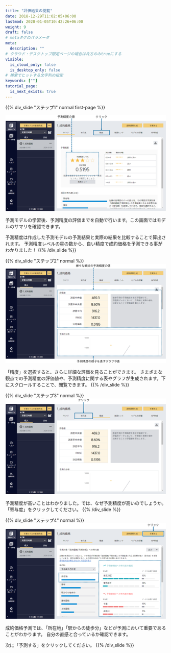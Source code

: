 ```yaml
---
title: "評価結果の閲覧"
date: 2018-12-29T11:02:05+06:00
lastmod: 2020-01-05T10:42:26+06:00
weight: 9
draft: false
# metaタグのパラメータ
meta:
  description: ""
# クラウド・デスクトップ限定ページの場合は片方のみtrueにする
visible:
  is_cloud_only: false
  is_desktop_only: false
# 検索でヒットする文字列の指定
keywords: [""]
tutorial_page:
  is_next_exists: true
---
```


{{% div_slide "ステップ1" normal first-page %}}

![](../img/t_slide11.png)

予測モデルの学習後、予測精度の評価までを自動で行います。この画面ではモデルのサマリを確認できます。

予測精度は作成した予測モデルの予測結果と実際の結果を比較することで算出されます。
予測精度レベルの星の数から、良い精度で成約価格を予測できる事がわかりました！
{{% /div_slide %}}

{{% div_slide "ステップ2" normal %}}
![](../img/t_slide12.png)

「精度」を選択すると、さらに詳細な評価を見ることができます。
さまざまな観点での予測精度の評価値や、予測精度に関する表やグラフが生成されます。下にスクロールすることで、閲覧できます。
{{% /div_slide %}}

{{% div_slide "ステップ3" normal %}}
![](../img/t_slide13.png)

予測精度が高いことはわかりました。では、なぜ予測精度が高いのでしょうか。
「寄与度」をクリックしてください。
{{% /div_slide %}}

{{% div_slide "ステップ4" normal %}}
![](../img/t_slide14.png)

成約価格予測では、「所在地」「駅からの徒歩分」などが予測において重要であることがわかります。
自分の直感と合っているか確認できます。

次に「予測する」をクリックしてください。
{{% /div_slide %}}
